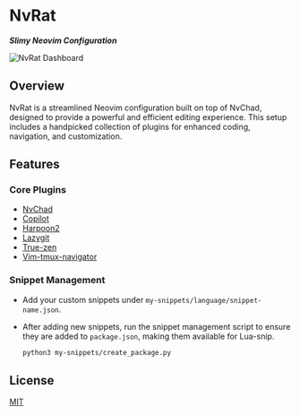
# NvRat
***Slimy Neovim Configuration***

![NvRat Dashboard](https://i.imgur.com/jkRjs2F.png)

## Overview
NvRat is a streamlined Neovim configuration built on top of NvChad, designed to provide a powerful and efficient editing experience. This setup includes a handpicked collection of plugins for enhanced coding, navigation, and customization.

## Features

### Core Plugins
- [NvChad](https://github.com/NvChad/NvChad)
- [Copilot](https://github.com/github/copilot.vim)
- [Harpoon2](https://github.com/ThePrimeagen/harpoon/tree/harpoon2)
- [Lazygit](https://github.com/kdheepak/lazygit.nvim)
- [True-zen](https://github.com/pocco81/true-zen.nvim)
- [Vim-tmux-navigator](https://github.com/christoomey/vim-tmux-navigator)

### Snippet Management
- Add your custom snippets under `my-snippets/language/snippet-name.json`.
- After adding new snippets, run the snippet management script to ensure they are added to `package.json`, making them available for Lua-snip.
  
  ```bash
  python3 my-snippets/create_package.py
  ```

## License
[MIT](LICENSE)
